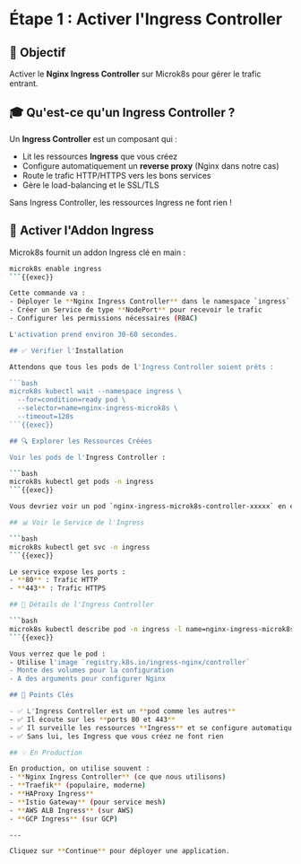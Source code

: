 # Étape 1 : Activer l'Ingress Controller

## 📝 Objectif

Activer le **Nginx Ingress Controller** sur Microk8s pour gérer le trafic entrant.

## 🎓 Qu'est-ce qu'un Ingress Controller ?

Un **Ingress Controller** est un composant qui :
- Lit les ressources **Ingress** que vous créez
- Configure automatiquement un **reverse proxy** (Nginx dans notre cas)
- Route le trafic HTTP/HTTPS vers les bons services
- Gère le load-balancing et le SSL/TLS

Sans Ingress Controller, les ressources Ingress ne font rien !

## 🚀 Activer l'Addon Ingress

Microk8s fournit un addon Ingress clé en main :

```bash
microk8s enable ingress
```{{exec}}

Cette commande va :
- Déployer le **Nginx Ingress Controller** dans le namespace `ingress`
- Créer un Service de type **NodePort** pour recevoir le trafic
- Configurer les permissions nécessaires (RBAC)

L'activation prend environ 30-60 secondes.

## ✅ Vérifier l'Installation

Attendons que tous les pods de l'Ingress Controller soient prêts :

```bash
microk8s kubectl wait --namespace ingress \
  --for=condition=ready pod \
  --selector=name=nginx-ingress-microk8s \
  --timeout=120s
```{{exec}}

## 🔍 Explorer les Ressources Créées

Voir les pods de l'Ingress Controller :

```bash
microk8s kubectl get pods -n ingress
```{{exec}}

Vous devriez voir un pod `nginx-ingress-microk8s-controller-xxxxx` en état **Running**.

## 📊 Voir le Service de l'Ingress

```bash
microk8s kubectl get svc -n ingress
```{{exec}}

Le service expose les ports :
- **80** : Trafic HTTP
- **443** : Trafic HTTPS

## 🔎 Détails de l'Ingress Controller

```bash
microk8s kubectl describe pod -n ingress -l name=nginx-ingress-microk8s
```{{exec}}

Vous verrez que le pod :
- Utilise l'image `registry.k8s.io/ingress-nginx/controller`
- Monte des volumes pour la configuration
- A des arguments pour configurer Nginx

## 🎯 Points Clés

- ✅ L'Ingress Controller est un **pod comme les autres**
- ✅ Il écoute sur les **ports 80 et 443**
- ✅ Il surveille les ressources **Ingress** et se configure automatiquement
- ✅ Sans lui, les Ingress que vous créez ne font rien

## 💡 En Production

En production, on utilise souvent :
- **Nginx Ingress Controller** (ce que nous utilisons)
- **Traefik** (populaire, moderne)
- **HAProxy Ingress**
- **Istio Gateway** (pour service mesh)
- **AWS ALB Ingress** (sur AWS)
- **GCP Ingress** (sur GCP)

---

Cliquez sur **Continue** pour déployer une application.
